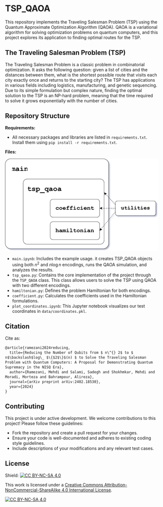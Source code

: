 # TSP_QAOA

This repository implements the Traveling Salesman Problem (TSP) using the Quantum Approximate Optimization Algorithm (QAOA). QAOA is a variational algorithm for solving optimization problems on quantum computers, and this project explores its application to finding optimal routes for the TSP.

## The Traveling Salesman Problem (TSP)

The Traveling Salesman Problem is a classic problem in combinatorial optimization. It asks the following question: given a list of cities and the distances between them, what is the shortest possible route that visits each city exactly once and returns to the starting city? The TSP has applications in various fields including logistics, manufacturing, and genetic sequencing. Due to its simple formulation but complex nature, finding the optimal solution to the TSP is an NP-hard problem, meaning that the time required to solve it grows exponentially with the number of cities.

## Repository Structure

**Requirements:**

* All necessary packages and libraries are listed in `requirements.txt`. Install them using `pip install -r requirements.txt`.

**Files:**

<p align="center">
  <img alt="Repository Structure" src="./images/repo_structure.svg">
</p>

* `main.ipynb`: Includes the example usage. it creates TSP_QAOA objects using both $n^2$ and $n \log n$ encodings, runs the QAOA simulation, and analyzes the results.
* `tsp_qaoa.py`: Contains the core implementation of the project through the `TSP_QAOA` class. This class allows users to solve the TSP using QAOA with two different encodings.
* `hamiltonian.py`: Defines the problem Hamiltonian for both encodings.
* `coefficient.py`: Calculates the coefficients used in the Hamiltonian formulations.
* `plot_coordinates.ipynb`: This Jupyter notebook visualizes our test coordinates in `data/coordinates.pkl`.

## Citation

Cite as:
```
@article{ramezani2024reducing,
  title={Reducing the Number of Qubits from $ n\^{} 2$ to $ n$\backslash$log\_ $\{$2$\}$(n) $ to Solve the Traveling Salesman Problem with Quantum Computers: A Proposal for Demonstrating Quantum Supremacy in the NISQ Era},
  author={Ramezani, Mehdi and Salami, Sadegh and Shokhmkar, Mehdi and Moradi, Morteza and Bahrampour, Alireza},
  journal={arXiv preprint arXiv:2402.18530},
  year={2024}
}
```

## Contributing

This project is under active development. We welcome contributions to this project! Please follow these guidelines:

* Fork the repository and create a pull request for your changes.
* Ensure your code is well-documented and adheres to existing coding style guidelines.
* Include descriptions of your modifications and any relevant test cases.

## License

Shield: [![CC BY-NC-SA 4.0][cc-by-nc-sa-shield]][cc-by-nc-sa]

This work is licensed under a
[Creative Commons Attribution-NonCommercial-ShareAlike 4.0 International License][cc-by-nc-sa].

[![CC BY-NC-SA 4.0][cc-by-nc-sa-image]][cc-by-nc-sa]

[cc-by-nc-sa]: http://creativecommons.org/licenses/by-nc-sa/4.0/
[cc-by-nc-sa-image]: https://licensebuttons.net/l/by-nc-sa/4.0/88x31.png
[cc-by-nc-sa-shield]: https://img.shields.io/badge/License-CC%20BY--NC--SA%204.0-lightgrey.svg
